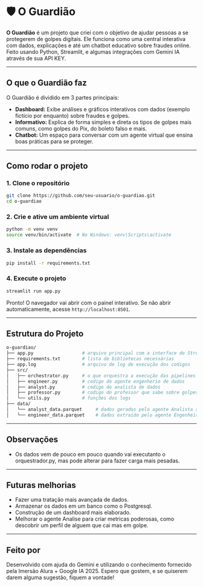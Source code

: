 # 🛡️ O Guardião

**O Guardião** é um projeto que criei com o objetivo de ajudar pessoas a se protegerem de golpes digitais. Ele funciona como uma central interativa com dados, explicações e até um chatbot educativo sobre fraudes online. Feito usando Python, Streamlit, e algumas integrações com Gemini IA através de sua API KEY.

---

## O que o Guardião faz

O Guardião é dividido em 3 partes principais:

- **Dashboard:** Exibe análises e gráficos interativos com dados (exemplo fictício por enquanto) sobre fraudes e golpes.
- **Informativo:** Explica de forma simples e direta os tipos de golpes mais comuns, como golpes do Pix, do boleto falso e mais.
- **Chatbot:** Um espaço para conversar com um agente virtual que ensina boas práticas para se proteger.

---

## Como rodar o projeto

### 1. Clone o repositório

```bash
git clone https://github.com/seu-usuario/o-guardiao.git
cd o-guardiao
```

### 2. Crie e ative um ambiente virtual

```bash
python -m venv venv
source venv/bin/activate  # No Windows: venv\Scripts\activate
```

### 3. Instale as dependências

```bash
pip install -r requirements.txt
```

### 4. Execute o projeto

```bash
streamlit run app.py
```

Pronto! O navegador vai abrir com o painel interativo. Se não abrir automaticamente, acesse `http://localhost:8501`.

---

## Estrutura do Projeto

```bash
o-guardiao/
├── app.py                  # arquivo principal com a interface do Streamlit
├── requirements.txt        # lista de bibliotecas necessárias
├── app.log                 # arquivo de log de execução dos codigos 
├── src/
│   ├── orchestrator.py     # o que orquestra a execução das pipelines dos agentes
│   ├── engineer.py         # codigo do agente engenherio de dados
│   ├── analyst.py          # codigo do analista de dados
│   ├── professor.py        # codigo do professor que sabe sobre golpes financeiros
│   └── utils.py            # funções dos logs
├── data/
│   └── analyst_data.parquet     # dados gerados pelo agente Analista a partir do arquivo do Engenheiro
│   └── engineer_data.parquet    # dados extraido pelo agente Engenheiro com prompt utilizando a Gemini API
```

---

## Observações

- Os dados vem de pouco em pouco quando vai executanto o orquestrador.py, mas pode alterar para fazer carga mais pesadas.

---

## Futuras melhorias

- Fazer uma tratação mais avançada de dados.
- Armazenar os dados em um banco como o Postgresql.
- Construção de um dashboard mais elaborado.
- Melhorar o agente Analise para criar metricas poderosas, como descobrir um perfil de alguem que cai mas em golpe.

---

## Feito por

Desenvolvido com ajuda do Gemini e utilizando o conhecimento fornecido pela Imersão Alura + Google IA 2025.
Espero que gostem, e se quiserem darem alguma sugestão, fiquem a vontade!
